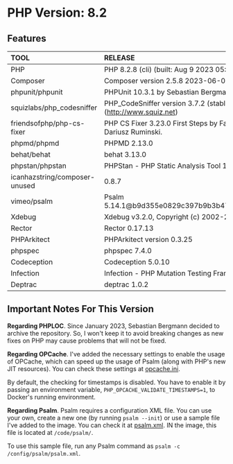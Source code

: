 # PHP Version: 8.2

## Features

|TOOL|RELEASE|
|:---|:------|
|PHP|PHP 8.2.8 (cli) (built: Aug  9 2023 05:36:02) (NTS)|
|Composer|Composer version 2.5.8 2023-06-09 17:13:21|
|phpunit/phpunit|PHPUnit 10.3.1 by Sebastian Bergmann and contributors.|
|squizlabs/php_codesniffer|PHP_CodeSniffer version 3.7.2 (stable) by Squiz (http://www.squiz.net)|
|friendsofphp/php-cs-fixer|PHP CS Fixer 3.23.0 First Steps by Fabien Potencier and Dariusz Ruminski.|
|phpmd/phpmd|PHPMD 2.13.0|
|behat/behat|behat 3.13.0|
|phpstan/phpstan|PHPStan - PHP Static Analysis Tool 1.10.29|
|icanhazstring/composer-unused|0.8.7|
|vimeo/psalm|Psalm 5.14.1@b9d355e0829c397b9b3b47d0c0ed042a8a70284d|
|Xdebug|Xdebug v3.2.0, Copyright (c) 2002-2022, by Derick Rethans|
|Rector|Rector 0.17.13|
|PHPArkitect|PHPArkitect version 0.3.25|
|phpspec|phpspec 7.4.0|
|Codeception|Codeception 5.0.10|
|Infection|Infection - PHP Mutation Testing Framework version 0.27.0|
|Deptrac|deptrac 1.0.2|

## Important Notes For This Version

**Regarding PHPLOC**. Since January 2023, Sebastian Bergmann decided to archive the repository. So, I won't keep it to
avoid breaking changes as new fixes on PHP may cause problems that will not be fixed.

**Regarding OPCache**. I've added the necessary settings to enable the usage of OPCache, which can speed up the usage of
Psalm (along with PHP's new JIT resources). You can check these settings at [opcache.ini](./opcache.ini).

By default, the checking for timestamps is disabled. You have to enable it by passing an environment variable,
`PHP_OPCACHE_VALIDATE_TIMESTAMPS=1`, to Docker's running environment.

**Regarding Psalm**. Psalm requires a configuration XML file. You can use your own, create a new one (by running `psalm
--init`) or use a sample file I've added to the image. You can check it at [psalm.xml](./psalm.xml). IN the image, this
file is located at `/code/psalm/`.

To use this sample file, run any Psalm command as `psalm -c /config/psalm/psalm.xml`.
